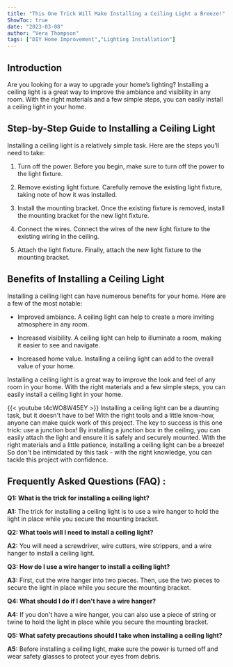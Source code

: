 ```yaml
---
title: "This One Trick Will Make Installing a Ceiling Light a Breeze!"
ShowToc: true 
date: "2023-03-08"
author: "Vera Thompson" 
tags: ["DIY Home Improvement","Lighting Installation"]
---
```

## Introduction

Are you looking for a way to upgrade your home’s lighting? Installing a ceiling light is a great way to improve the ambiance and visibility in any room. With the right materials and a few simple steps, you can easily install a ceiling light in your home.

## Step-by-Step Guide to Installing a Ceiling Light

Installing a ceiling light is a relatively simple task. Here are the steps you’ll need to take:

1. Turn off the power. Before you begin, make sure to turn off the power to the light fixture.

2. Remove existing light fixture. Carefully remove the existing light fixture, taking note of how it was installed.

3. Install the mounting bracket. Once the existing fixture is removed, install the mounting bracket for the new light fixture.

4. Connect the wires. Connect the wires of the new light fixture to the existing wiring in the ceiling.

5. Attach the light fixture. Finally, attach the new light fixture to the mounting bracket.

## Benefits of Installing a Ceiling Light

Installing a ceiling light can have numerous benefits for your home. Here are a few of the most notable:

* Improved ambiance. A ceiling light can help to create a more inviting atmosphere in any room.

* Increased visibility. A ceiling light can help to illuminate a room, making it easier to see and navigate.

* Increased home value. Installing a ceiling light can add to the overall value of your home.

Installing a ceiling light is a great way to improve the look and feel of any room in your home. With the right materials and a few simple steps, you can easily install a ceiling light in your home.

{{< youtube t4cWO8W45EY >}} 
Installing a ceiling light can be a daunting task, but it doesn't have to be! With the right tools and a little know-how, anyone can make quick work of this project. The key to success is this one trick: use a junction box! By installing a junction box in the ceiling, you can easily attach the light and ensure it is safely and securely mounted. With the right materials and a little patience, installing a ceiling light can be a breeze! So don't be intimidated by this task - with the right knowledge, you can tackle this project with confidence.

## Frequently Asked Questions (FAQ) :
**Q1: What is the trick for installing a ceiling light?**

**A1:** The trick for installing a ceiling light is to use a wire hanger to hold the light in place while you secure the mounting bracket.

**Q2: What tools will I need to install a ceiling light?**

**A2:** You will need a screwdriver, wire cutters, wire strippers, and a wire hanger to install a ceiling light.

**Q3: How do I use a wire hanger to install a ceiling light?**

**A3:** First, cut the wire hanger into two pieces. Then, use the two pieces to secure the light in place while you secure the mounting bracket.

**Q4: What should I do if I don't have a wire hanger?**

**A4:** If you don't have a wire hanger, you can also use a piece of string or twine to hold the light in place while you secure the mounting bracket.

**Q5: What safety precautions should I take when installing a ceiling light?**

**A5:** Before installing a ceiling light, make sure the power is turned off and wear safety glasses to protect your eyes from debris.





